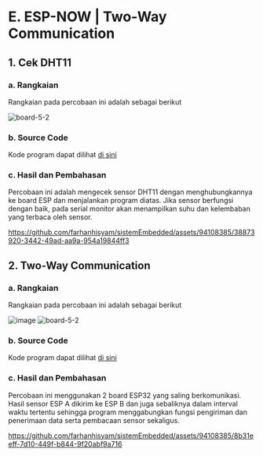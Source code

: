 # E. ESP-NOW | Two-Way Communication

## 1. Cek DHT11

### a. Rangkaian
Rangkaian pada percobaan ini adalah sebagai berikut

![board-5-2](https://github.com/farhanhisyam/sistemEmbedded/assets/94108385/f1ceb29a-9b82-4e35-9525-629cdad1b36e)

### b. Source Code
Kode program dapat dilihat <a href="1/2_way_comm_1/2_way_comm_1.ino">di sini</a>

### c. Hasil dan Pembahasan
Percobaan ini adalah mengecek sensor DHT11 dengan menghubungkannya ke board ESP dan menjalankan program diatas. Jika sensor berfungsi dengan baik,
pada serial monitor akan menampilkan suhu dan kelembaban yang terbaca oleh sensor.

https://github.com/farhanhisyam/sistemEmbedded/assets/94108385/38873920-3442-49ad-aa9a-954a19844ff3

## 2. Two-Way Communication

### a. Rangkaian
Rangkaian pada percobaan ini adalah sebagai berikut

![image](https://github.com/farhanhisyam/sistemEmbedded/assets/94108385/9095a6b2-c07e-41f7-ac99-c2021b27e56f)
![board-5-2](https://github.com/farhanhisyam/sistemEmbedded/assets/94108385/f1ceb29a-9b82-4e35-9525-629cdad1b36e)

### b. Source Code
Kode program dapat dilihat <a href="2/2_way_comm_2/2_way_comm_2.ino">di sini</a>

### c. Hasil dan Pembahasan
Percobaan ini menggunakan 2 board ESP32 yang saling berkomunikasi. Hasil sensor ESP A dikirim ke ESP B dan juga sebaliknya dalam interval waktu tertentu sehingga program menggabungkan fungsi pengiriman dan penerimaan data serta pembacaan sensor sekaligus.

https://github.com/farhanhisyam/sistemEmbedded/assets/94108385/8b31eeff-7d10-449f-b844-9f20abf9a716
